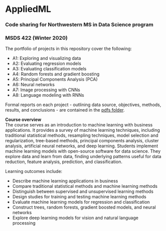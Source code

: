 # AppliedML
### Code sharing for Northwestern MS in Data Science program<br>
### MSDS 422 (Winter 2020)

The portfolio of projects in this repository cover the following:

* A1: Exploring and visualizing data
* A2: Evaluating regression models
* A3: Evaluating classification models
* A4: Random forests and gradient boosting
* A5: Principal Components Analysis (PCA)
* A6: Neural networks
* A7: Image processing with CNNs
* A8: Language modeling with RNNs

Formal reports on each project - outlining data source, objectives, methods, results, and conclusions - are contained in the [pdfs folder](https://github.com/clboetticher/AppliedML/tree/master/pdfs). 

**Course overview**<br>
The course serves as an introduction to machine learning with business applications. It provides a survey of machine learning techniques, including traditional statistical methods, resampling techniques, model selection and regularization, tree-based methods, principal components analysis, cluster analysis, artificial neural networks, and deep learning. Students implement machine learning models with open-source software for data science. They explore data and learn from data, finding underlying patterns useful for data reduction, feature analysis, prediction, and classification.

Learning outcomes include:

* Describe machine learning applications in business
* Compare traditional statistical methods and machine learning methods
* Distinguish between supervised and unsupervised learning methods
* Design studies for training and testing machine learning methods
* Evaluate machine learning models for regression and classification
* Construct trees, random forests, gradient boosted models, and neural networks
* Explore deep learning models for vision and natural language processing


